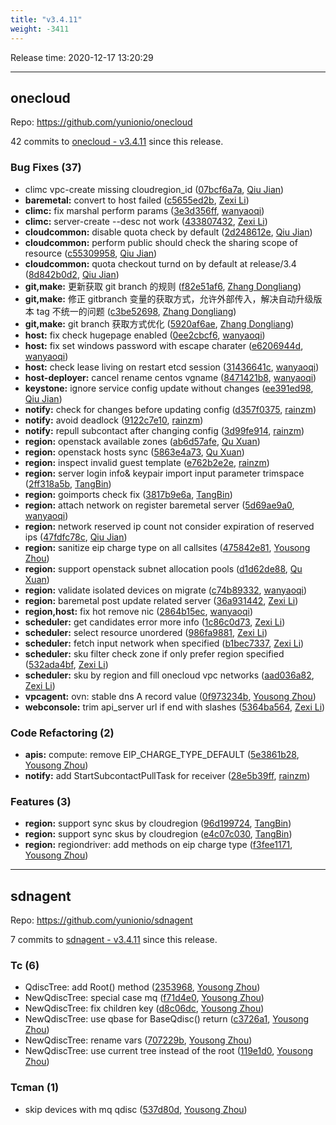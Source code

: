 ```yaml
---
title: "v3.4.11"
weight: -3411
---
```


Release time: 2020-12-17 13:20:29

---
## onecloud

Repo: https://github.com/yunionio/onecloud

42 commits to [onecloud - v3.4.11] since this release.

### Bug Fixes (37)
- climc vpc-create missing cloudregion_id ([07bcf6a7a](https://github.com/yunionio/onecloud/commit/07bcf6a7a76d953376a6e1ec62031c3403ba31b1), [Qiu Jian](mailto:qiujian@yunionyun.com))
- **baremetal:** convert to host failed ([c5655ed2b](https://github.com/yunionio/onecloud/commit/c5655ed2ba6c37c774e37d4c8bdb65a98aec7943), [Zexi Li](mailto:zexi.li@qq.com))
- **climc:** fix marshal perform params ([3e3d356ff](https://github.com/yunionio/onecloud/commit/3e3d356ffc4097705cecb00f98f56fb973c52c84), [wanyaoqi](mailto:wanyaoqi@yunionyun.com))
- **climc:** server-create --desc not work ([433807432](https://github.com/yunionio/onecloud/commit/433807432a841d7ed45c21c1b736dcee8081ceb1), [Zexi Li](mailto:zexi.li@qq.com))
- **cloudcommon:** disable quota check by default ([2d248612e](https://github.com/yunionio/onecloud/commit/2d248612e04ed68417a13354a671bcae01e9e638), [Qiu Jian](mailto:qiujian@yunionyun.com))
- **cloudcommon:** perform public should check the sharing scope of resource ([c55309958](https://github.com/yunionio/onecloud/commit/c553099588c6f3845a7d5996046f89ae24263688), [Qiu Jian](mailto:qiujian@yunionyun.com))
- **cloudcommon:** quota checkout turnd on by default at release/3.4 ([8d842b0d2](https://github.com/yunionio/onecloud/commit/8d842b0d2f6b61d890150e4cdf1b326a7b42fe85), [Qiu Jian](mailto:qiujian@yunionyun.com))
- **git,make:** 更新获取 git branch 的规则 ([f82e51af6](https://github.com/yunionio/onecloud/commit/f82e51af659942e00d1b0cf345adb1969db89917), [Zhang Dongliang](mailto:zhangdongliang@yunion.cn))
- **git,make:** 修正 gitbranch 变量的获取方式，允许外部传入，解决自动升级版本 tag 不统一的问题 ([c3be52698](https://github.com/yunionio/onecloud/commit/c3be52698826b4407edd71ca5a7a8531fc3ece7f), [Zhang Dongliang](mailto:zhangdongliang@yunion.cn))
- **git,make:** git branch 获取方式优化 ([5920af6ae](https://github.com/yunionio/onecloud/commit/5920af6aee0306bb9bcd72ca0ee9f27548c4199f), [Zhang Dongliang](mailto:zhangdongliang@yunion.cn))
- **host:** fix check hugepage enabled ([0ee2cbcf6](https://github.com/yunionio/onecloud/commit/0ee2cbcf603cdf178f4680c0078490d7d41f37fb), [wanyaoqi](mailto:wanyaoqi@yunionyun.com))
- **host:** fix set windows password with escape charater ([e6206944d](https://github.com/yunionio/onecloud/commit/e6206944dd8814cb81d30fd5b23bcd496e2e6435), [wanyaoqi](mailto:wanyaoqi@yunionyun.com))
- **host:** check lease living on restart etcd session ([31436641c](https://github.com/yunionio/onecloud/commit/31436641cc0e5b0f9303e6cfde8cb89dc9fe0f7a), [wanyaoqi](mailto:wanyaoqi@yunionyun.com))
- **host-deployer:** cancel rename centos vgname ([8471421b8](https://github.com/yunionio/onecloud/commit/8471421b876208c4f2c0c4a42d117c0aee0f5429), [wanyaoqi](mailto:wanyaoqi@yunionyun.com))
- **keystone:** ignore service config update without changes ([ee391ed98](https://github.com/yunionio/onecloud/commit/ee391ed98a37b8efd2d662b8f21003783ee38a88), [Qiu Jian](mailto:qiujian@yunionyun.com))
- **notify:** check for changes before updating config ([d357f0375](https://github.com/yunionio/onecloud/commit/d357f03757074f6b6c8b44fa37eeddb5280801ce), [rainzm](mailto:mjoycarry@gmail.com))
- **notify:** avoid deadlock ([9122c7e10](https://github.com/yunionio/onecloud/commit/9122c7e10d94f029a8f476ef71ea1c955df54895), [rainzm](mailto:mjoycarry@gmail.com))
- **notify:** repull subcontact after changing config ([3d99fe914](https://github.com/yunionio/onecloud/commit/3d99fe914df4bdf8298054fc3d967f3117e2de9c), [rainzm](mailto:mjoycarry@gmail.com))
- **region:** openstack available zones ([ab6d57afe](https://github.com/yunionio/onecloud/commit/ab6d57afea4139146534d991b974aa26b9711a02), [Qu Xuan](mailto:quxuan@yunionyun.com))
- **region:** openstack hosts sync ([5863e4a73](https://github.com/yunionio/onecloud/commit/5863e4a73dbc016feaa320c646907e6011d6085a), [Qu Xuan](mailto:quxuan@yunionyun.com))
- **region:** inspect invalid guest template ([e762b2e2e](https://github.com/yunionio/onecloud/commit/e762b2e2e052b7e067cfd6b38658b5870b78d25d), [rainzm](mailto:mjoycarry@gmail.com))
- **region:** server login info& keypair import input parameter trimspace ([2ff318a5b](https://github.com/yunionio/onecloud/commit/2ff318a5b818952b9c7f58178c0b324bf1817587), [TangBin](mailto:tangbin@yunion.cn))
- **region:** goimports check fix ([3817b9e6a](https://github.com/yunionio/onecloud/commit/3817b9e6ad56a25816c9fd6d33d033fcd09d7aae), [TangBin](mailto:tangbin@yunion.cn))
- **region:** attach network on register baremetal server ([5d69ae9a0](https://github.com/yunionio/onecloud/commit/5d69ae9a0249d7c328d267a3076bffd7d8160d3b), [wanyaoqi](mailto:wanyaoqi@yunionyun.com))
- **region:** network reserved ip count not consider expiration of reserved ips ([47fdfc78c](https://github.com/yunionio/onecloud/commit/47fdfc78c991ce9e1e8c83a49458156a3cf51c39), [Qiu Jian](mailto:qiujian@yunionyun.com))
- **region:** sanitize eip charge type on all callsites ([475842e81](https://github.com/yunionio/onecloud/commit/475842e818cfd92c8a3b3661c67805082aa652e3), [Yousong Zhou](mailto:zhouyousong@yunionyun.com))
- **region:** support openstack subnet allocation pools ([d1d62de88](https://github.com/yunionio/onecloud/commit/d1d62de8842e2d3e87e191c6026a886b4556846d), [Qu Xuan](mailto:quxuan@yunionyun.com))
- **region:** validate isolated devices on migrate ([c74b89332](https://github.com/yunionio/onecloud/commit/c74b89332d2c4a7591f574bd00147b74cdd098db), [wanyaoqi](mailto:wanyaoqi@yunionyun.com))
- **region:** baremetal post update related server ([36a931442](https://github.com/yunionio/onecloud/commit/36a9314427110dc5451c14034888045572a67d12), [Zexi Li](mailto:zexi.li@qq.com))
- **region,host:** fix hot remove nic ([2864b15ec](https://github.com/yunionio/onecloud/commit/2864b15eccc558f8bbea8eb819f7d9cb678713da), [wanyaoqi](mailto:wanyaoqi@yunionyun.com))
- **scheduler:** get candidates error more info ([1c86c0d73](https://github.com/yunionio/onecloud/commit/1c86c0d73a94d4594cff5ba1e00f358237c368ca), [Zexi Li](mailto:zexi.li@qq.com))
- **scheduler:** select resource unordered ([986fa9881](https://github.com/yunionio/onecloud/commit/986fa9881f2ec6213477240ee10bc636fb7d99f8), [Zexi Li](mailto:zexi.li@qq.com))
- **scheduler:** fetch input network when specified ([b1bec7337](https://github.com/yunionio/onecloud/commit/b1bec7337fe0e2ee7f2297f6cd320ce5c818ee7d), [Zexi Li](mailto:zexi.li@qq.com))
- **scheduler:** sku filter check zone if only prefer region specified ([532ada4bf](https://github.com/yunionio/onecloud/commit/532ada4bf977bb731bf46a2b8994b9490f9d9ce2), [Zexi Li](mailto:zexi.li@qq.com))
- **scheduler:** sku by region and fill onecloud vpc networks ([aad036a82](https://github.com/yunionio/onecloud/commit/aad036a822b42b7ee3c30b6ca10e0b8153f01ea8), [Zexi Li](mailto:zexi.li@qq.com))
- **vpcagent:** ovn: stable dns A record value ([0f973234b](https://github.com/yunionio/onecloud/commit/0f973234b89d7d1fe7e1b912c27250ea14c8d25d), [Yousong Zhou](mailto:zhouyousong@yunionyun.com))
- **webconsole:** trim api_server url if end with slashes ([5364ba564](https://github.com/yunionio/onecloud/commit/5364ba5641732d658f3620d49d9305fae2b9fc10), [Zexi Li](mailto:zexi.li@qq.com))

### Code Refactoring (2)
- **apis:** compute: remove EIP_CHARGE_TYPE_DEFAULT ([5e3861b28](https://github.com/yunionio/onecloud/commit/5e3861b28b67f6e2c6be0e72786023aa1f128f83), [Yousong Zhou](mailto:zhouyousong@yunionyun.com))
- **notify:** add StartSubcontactPullTask for receiver ([28e5b39ff](https://github.com/yunionio/onecloud/commit/28e5b39fffeb943dce0d1970ef89e7c71224e795), [rainzm](mailto:mjoycarry@gmail.com))

### Features (3)
- **region:** support sync skus by cloudregion ([96d199724](https://github.com/yunionio/onecloud/commit/96d199724ea07c1d488504ae652f8a65c96775dd), [TangBin](mailto:tangbin@yunion.cn))
- **region:** support sync skus by cloudregion ([e4c07c030](https://github.com/yunionio/onecloud/commit/e4c07c03042bec3f6a96609b49153b23e1e556be), [TangBin](mailto:tangbin@yunion.cn))
- **region:** regiondriver: add methods on eip charge type ([f3fee1171](https://github.com/yunionio/onecloud/commit/f3fee11711ceac0d65767c8b33e05006eae94089), [Yousong Zhou](mailto:zhouyousong@yunionyun.com))

[onecloud - v3.4.11]: https://github.com/yunionio/onecloud/compare/v3.4.10...v3.4.11
---
## sdnagent

Repo: https://github.com/yunionio/sdnagent

7 commits to [sdnagent - v3.4.11] since this release.

### Tc (6)
- QdiscTree: add Root() method ([2353968](https://github.com/yunionio/sdnagen/commit/23539680617a037cd622065eebd1c0456ebe6431), [Yousong Zhou](mailto:zhouyousong@yunionyun.com))
- NewQdiscTree: special case mq ([f71d4e0](https://github.com/yunionio/sdnagen/commit/f71d4e0951ed32eed629838fab095affef440420), [Yousong Zhou](mailto:zhouyousong@yunionyun.com))
- NewQdiscTree: fix children key ([d8c06dc](https://github.com/yunionio/sdnagen/commit/d8c06dc0a6bba678877d16408b1fe28e78ab3950), [Yousong Zhou](mailto:zhouyousong@yunionyun.com))
- NewQdiscTree: use qbase for BaseQdisc() return ([c3726a1](https://github.com/yunionio/sdnagen/commit/c3726a1294438fae460c34a0c72214c0fbb501d6), [Yousong Zhou](mailto:zhouyousong@yunionyun.com))
- NewQdiscTree: rename vars ([707229b](https://github.com/yunionio/sdnagen/commit/707229b15da1515d0365b3fbec3e241c2172d1bf), [Yousong Zhou](mailto:zhouyousong@yunionyun.com))
- NewQdiscTree: use current tree instead of the root ([119e1d0](https://github.com/yunionio/sdnagen/commit/119e1d0f3a6ef4a0825b67c3f223676aa783bc3f), [Yousong Zhou](mailto:zhouyousong@yunionyun.com))

### Tcman (1)
- skip devices with mq qdisc ([537d80d](https://github.com/yunionio/sdnagen/commit/537d80d6af4a19e5c32f4f35587e20c8650d04e9), [Yousong Zhou](mailto:zhouyousong@yunionyun.com))

[sdnagent - v3.4.11]: https://github.com/yunionio/sdnagent/compare/v3.4.10...v3.4.11
